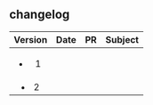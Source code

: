 ## changelog

| Version          | Date | PR | Subject |
|:----------------:|:----:|:--:|---------|
| <ul><li> 1</li>  |      |    |         |
| <li> 2</li></ul> |      |    |         |
